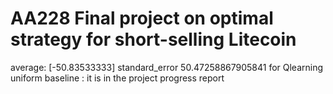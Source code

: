 # AA228 Final project on optimal strategy for short-selling Litecoin
average: [-50.83533333] standard_error 50.47258867905841 for Qlearning
uniform baseline : it is in the project progress report
